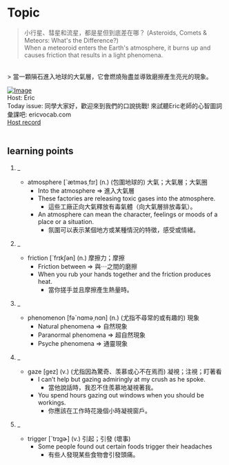 # Topic

> 小行星、彗星和流星，都是星但到底差在哪？ (Asteroids, Comets & Meteors: What's the Difference?) <br>
> When a meteoroid enters the Earth's atmosphere, it burns up and causes friction that results in a light phenomena.
 <br>
> 當一顆隕石進入地球的大氣層，它會燃燒殆盡並導致磨擦產生亮光的現象。 <br>

[![Image](https://cdn.voicetube.com/assets/thumbnails/ygqwP62QwzI.jpg)](https://www.youtube.com/embed/ygqwP62QwzI?rel=0&showinfo=0&cc_load_policy=0&controls=1&autoplay=1&iv_load_policy=3&playsinline=1&wmode=transparent&start=52&end=59&enablejsapi=1&origin=https://tw.voicetube.com&widgetid=1)<br>
Host: Eric
<br>Today issue: 同學大家好，歡迎來到我們的口說挑戰! 來試聽Eric老師的心智圖詞彙課吧: ericvocab.com
<br>
[Host record](https://cdn.voicetube.com/tmp/everyday_records/yangec/3080.mp3)
<br><br>
## learning points
1. _
	* atmosphere [ˋætməs͵fɪr] (n.) (包圍地球的) 大氣；大氣層；大氣圈
		- Into the atmosphere => 進入大氣層
		- These factories are releasing toxic gases into the atmosphere.
			+ 這些工廠正向大氣釋放有毒氣體（向大氣層排放毒氣）。
		- An atmosphere can mean the character, feelings or moods of a place or a situation.
			+ 氛圍可以表示某個地方或某種情況的特徵，感受或情緒。

2. _
	* friction  [ˋfrɪkʃən] (n.) 摩擦力；摩擦
		- Friction between => 與⋯之間的磨擦
		- When you rub your hands together and the friction produces heat.
			+ 當你搓手並且摩擦產生熱量時。

3. _
	* phenomenon [fəˋnɑmə͵nɑn] (n.) (尤指不尋常的或有趣的) 現象
		- Natural phenomena => 自然現象
		- Paranormal phenomena => 超自然現象
		- Psyche phenomena => 通靈現象

4. _
	* gaze [gez] (v.) (尤指因為驚奇、羡慕或心不在焉而) 凝視；注視；盯著看
		- I can’t help but gazing admiringly at my crush as he spoke.
			+ 當他說話時，我忍不住羨慕地凝視著我。
		- You spend hours gazing out windows when you should be workings.
			+ 你應該在工作時花幾個小時凝視窗戶。

5. _
	* trigger [ˋtrɪgɚ] (v.) 引起；引發 (壞事)
		- Some people found out certain foods trigger their headaches
			+ 有些人發現某些食物會引發頭痛。
